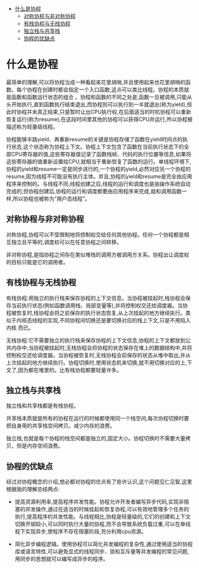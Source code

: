 <!--toc:start-->
- [什么是协程](#什么是协程)
  - [对称协程与非对称协程](#对称协程与非对称协程)
  - [有栈协程与无栈协程](#有栈协程与无栈协程)
  - [独立栈与共享栈](#独立栈与共享栈)
  - [协程的优缺点](#协程的优缺点)
<!--toc:end-->

# 什么是协程

最简单的理解,可以将协程当成一种看起来花里胡哨,并且使用起来也花里胡哨的函数。每个协程在创建时都会指定一个入口函数,这点可以类比线程。协程的本质就是函数和函数运行状态的组合 。协程和函数的不同之处是,函数一旦被调用,只能从头开始执行,直到函数执行结束退出,而协程则可以执行到一半就退出(称为yield),但此时协程并未真正结束,只是暂时让出CPU执行权,在后面适当的时机协程可以重新恢复运行(称为resume),在这段时间里其他的协程可以获得CPU并运行,所以协程被描述称为轻量级线程。

协程能够半路yield、再重新resume的关键是协程存储了函数在yield时间点的执行状态,这个状态称为协程上下文。协程上下文包含了函数在当前执行状态下的全部CPU寄存器的值,这些寄存器值记录了函数栈帧、代码的执行位置等信息,如果将这些寄存器的值重新设置给CPU,就相当于重新恢复了函数的运行。单线程环境下,协程的yield和resume一定是同步进行的,一个协程的yield,必然对应另一个协程的resume,因为线程不可能没有执行主体。并且,协程的yield和resume是完全由应用程序来控制的。与线程不同,线程创建之后,线程的运行和调度也是由操作系统自动完成的,但协程创建后,协程的运行和调度都要由应用程序来完成,就和调用函数一样,所以协程也被称为“用户态线程”。

## 对称协程与非对称协程

对称协程,协程可以不受限制地将控制权交给任何其他协程。任何一个协程都是相互独立且平等的,调度权可以在任意协程之间转移。

非对称协程,是指协程之间存在类似堆栈的调用方被调用方关系。协程出让调度权的目标只能是它的调用者。

## 有栈协程与无栈协程

有栈协程:用独立的执行栈来保存协程的上下文信息。当协程被挂起时,栈协程会保存当前执行状态(例如函数调用栈、局部变量等),并将控制权交还给调度器。当协程被恢复时,栈协程会将之前保存的执行状态恢复,从上次挂起的地方继续执行。类似于内核态线程的实现,不同协程间切换还是要切换对应的栈上下文,只是不用陷入内核
而已。

无栈协程:它不需要独立的执行栈来保存协程的上下文信息,协程的上下文都放到公共内存中,当协程被挂起时,无栈协程会将协程的状态保存在堆上的数据结构中,并将控制权交还给调度器。当协程被恢复时,无栈协程会前保存的状态从堆中取出,并从上次挂起的地方继续执行。协程切换时,使用状态机来切换,就不用切换对应的上,下文了,因为都在堆里的。比有栈协程都要轻量许多。

## 独立栈与共享栈

独立栈和共享栈都是有栈协程。

共享栈本质就是所有的协程在运行的时候都使用同一个栈空间,每次协程切换时要把自身用的共享栈空间拷⻉。减少内存的浪费。

独立栈,也就是每个协程的栈空间都是独立的,固定大小。协程切换时不需要大量拷贝，但是内存空间浪费。

## 协程的优缺点

经过对协程概念的介绍,想必都对协程的优点有了些许认识,这个问题⻅仁⻅智,这里根据我的理解总结两点:

- 提高资源利用率,提高程序并发性能。协程允许开发者编写异步代码,实现非阻塞的并发操作,通过在适当的时候挂起和恢复协程,可以有效地管理多个任务的执行,提高程序的并发性能。与线程相比,协程是轻量级的,它们的创建和上下文切换开销较小,可以同时执行大量的协程,而不会导致系统负载过重,可以在单线程下实现异步,使程序不存在阻塞阶段,充分利用cpu资源。

- 简化异步编程逻辑。使用协程可以简化并发编程的复杂性,通过使用适当的协程库或语言特性,可以避免显式的线程同步、锁和互斥量等并发编程的常⻅问题,用同步的思想就可以编写成异步的程序。
